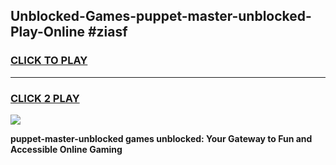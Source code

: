 
## Unblocked-Games-puppet-master-unblocked-Play-Online #ziasf
<h3>
<a href="https://news.freeplayer.one?title=puppet-master-unblocked&ref=3">CLICK TO PLAY</a></h3>
<hr>

<h3>
<a href="https://news.freeplayer.one?title=puppet-master-unblocked&ref=3">CLICK 2 PLAY</a>
  
</h3>

<a href="https://news.freeplayer.one?title=puppet-master-unblocked&ref=3"><img src="https://clearcache.store/games.png"></a>


**puppet-master-unblocked games unblocked: Your Gateway to Fun and Accessible Online Gaming**
